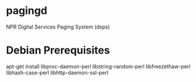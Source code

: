 pagingd
=======

NPR Digital Services Paging System (dsps)


Debian Prerequisites
====================

apt-get install libproc-daemon-perl libstring-random-perl libfreezethaw-perl libhash-case-perl libhttp-daemon-ssl-perl



